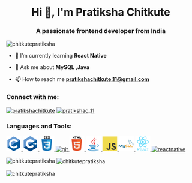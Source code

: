 
<h1 align="center">Hi 👋, I'm Pratiksha Chitkute</h1>
<h3 align="center">A passionate frontend developer from India</h3>


<p align="left"> <img src="https://komarev.com/ghpvc/?username=chitkutepratiksha&label=Profile%20views&color=0e75b6&style=flat" alt="chitkutepratiksha" /> </p>

- 🌱 I’m currently learning **React Native**

- 💬 Ask me about **MySQL ,Java**

- 📫 How to reach me **pratikshachitkute.11@gmail.com**

<h3 align="left">Connect with me:</h3>
<p align="left">
<a href="https://www.linkedin.com/in/pratiksha-chitkute-861224239" target="blank"><img align="center" src="https://raw.githubusercontent.com/rahuldkjain/github-profile-readme-generator/master/src/images/icons/Social/linked-in-alt.svg" alt="pratikshachitkute" height="30" width="40" /></a>
<a href="https://www.codechef.com/users/pratikshac_11" target="blank"><img align="center" src="https://cdn.jsdelivr.net/npm/simple-icons@3.1.0/icons/codechef.svg" alt="pratikshac_11" height="30" width="40" /></a>
</p>

<h3 align="left">Languages and Tools:</h3>
<p align="left"> <a href="https://www.cprogramming.com/" target="_blank" rel="noreferrer"> <img src="https://raw.githubusercontent.com/devicons/devicon/master/icons/c/c-original.svg" alt="c" width="40" height="40"/> </a> <a href="https://www.w3schools.com/cpp/" target="_blank" rel="noreferrer"> <img src="https://raw.githubusercontent.com/devicons/devicon/master/icons/cplusplus/cplusplus-original.svg" alt="cplusplus" width="40" height="40"/> </a> <a href="https://www.w3schools.com/css/" target="_blank" rel="noreferrer"> <img src="https://raw.githubusercontent.com/devicons/devicon/master/icons/css3/css3-original-wordmark.svg" alt="css3" width="40" height="40"/> </a> <a href="https://git-scm.com/" target="_blank" rel="noreferrer"> <img src="https://www.vectorlogo.zone/logos/git-scm/git-scm-icon.svg" alt="git" width="40" height="40"/> </a> <a href="https://www.w3.org/html/" target="_blank" rel="noreferrer"> <img src="https://raw.githubusercontent.com/devicons/devicon/master/icons/html5/html5-original-wordmark.svg" alt="html5" width="40" height="40"/> </a> <a href="https://www.java.com" target="_blank" rel="noreferrer"> <img src="https://raw.githubusercontent.com/devicons/devicon/master/icons/java/java-original.svg" alt="java" width="40" height="40"/> </a> <a href="https://developer.mozilla.org/en-US/docs/Web/JavaScript" target="_blank" rel="noreferrer"> <img src="https://raw.githubusercontent.com/devicons/devicon/master/icons/javascript/javascript-original.svg" alt="javascript" width="40" height="40"/> </a> <a href="https://www.mysql.com/" target="_blank" rel="noreferrer"> <img src="https://raw.githubusercontent.com/devicons/devicon/master/icons/mysql/mysql-original-wordmark.svg" alt="mysql" width="40" height="40"/> </a> <a href="https://reactjs.org/" target="_blank" rel="noreferrer"> <img src="https://raw.githubusercontent.com/devicons/devicon/master/icons/react/react-original-wordmark.svg" alt="react" width="40" height="40"/> </a> <a href="https://reactnative.dev/" target="_blank" rel="noreferrer"> <img src="https://reactnative.dev/img/header_logo.svg" alt="reactnative" width="40" height="40"/> </a> </p>

<p><img align="left" src="https://github-readme-stats.vercel.app/api/top-langs?username=chitkutepratiksha&show_icons=true&locale=en&layout=compact" alt="chitkutepratiksha" /></p>

<p>&nbsp;<img align="center" src="https://github-readme-stats.vercel.app/api?username=chitkutepratiksha&show_icons=true&locale=en" alt="chitkutepratiksha" /></p>

<p><img align="center" src="https://github-readme-streak-stats.herokuapp.com/?user=chitkutepratiksha&" alt="chitkutepratiksha" /></p>
